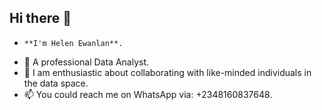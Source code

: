 ## Hi there 👋
-     **I'm Helen Ewanlan**.
- 🌱 A professional Data Analyst.
- 👯 I am enthusiastic about collaborating with like-minded individuals in the data space.
- 📫 You could reach me on WhatsApp via: +2348160837648.
<!--
**HelenEwanlan/HelenEwanlan** is a ✨ _special_ ✨ repository because its `README.md` (this file) appears on your GitHub profile.

Here are some ideas to get you started:

 I’m currently working on ... This is Helen Ewanlan, a Pharmacist and a Data Analyst.
 I’m currently learning ...
 I’m looking to collaborate on ...
- 🤔 I’m looking for help with ...
- 💬 Ask me about ...
 How to reach me: ...
- 😄 Pronouns: ...
- ⚡ Fun fact: ...
-->
